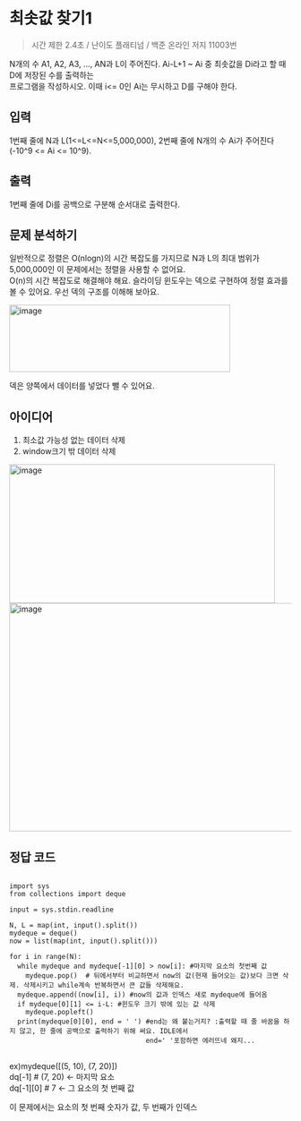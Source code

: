 최솟값 찾기1
=============
> 시간 제한 2.4초 / 난이도 플래티넘 / 백준 온라인 저지 11003번

N개의 수 A1, A2, A3, ..., AN과 L이 주어진다. Ai-L+1 ~ Ai 중 최솟값을 Di라고 할 때 D에 저장된 수를 출력하는   
프로그램을 작성하시오. 이때 i<= 0인 Ai는 무시하고 D를 구해야 한다.

입력 
---------
1번째 줄에 N과 L(1<=L<=N<=5,000,000), 2번째 줄에 N개의 수 Ai가 주어진다(-10^9 <= Ai <= 10^9).

출력
----------
1번째 줄에 Di를 공백으로 구분해 순서대로 출력한다.



문제 분석하기
----------
일반적으로 정렬은 O(nlogn)의 시간 복잡도를 가지므로 N과 L의 최대 범위가 5,000,000인 이 문제에서는 정렬을 사용할 수 없어요.  
O(n)의 시간 복잡도로 해결해야 해요. 슬라이딩 윈도우는 덱으로 구현하여 정렬 효과를 볼 수 있어요. 우선 덱의 구조를 이해해 보아요.

<img width="394" height="120" alt="image" src="https://github.com/user-attachments/assets/d55577fe-893a-46ca-8f9a-57152efe095e" />

덱은 양쪽에서 데이터를 넣었다 뺄 수 있어요.

아이디어
---------
1. 최소값 가능성 없는 데이터 삭제
2. window크기 밖 데이터 삭제

<img width="474" height="248" alt="image" src="https://github.com/user-attachments/assets/44c76f8a-c1ca-45d6-9366-6b19d37d323f" />

<img width="530" height="408" alt="image" src="https://github.com/user-attachments/assets/31137d89-fe09-4f42-b0fe-6a69a4f4e107" />

정답 코드
------------
<pre>
<code>
import sys
from collections import deque

input = sys.stdin.readline

N, L = map(int, input().split())
mydeque = deque()
now = list(map(int, input().split()))

for i in range(N):
  while mydeque and mydeque[-1][0] > now[i]: #마지막 요소의 첫번째 값
    mydeque.pop()  # 뒤에서부터 비교하면서 now의 값(현재 들어오는 값)보다 크면 삭제. 삭제시키고 while계속 반복하면서 큰 값들 삭제해요.
  mydeque.append((now[i], i)) #now의 값과 인덱스 새로 mydeque에 들어옴
  if mydeque[0][1] <= i-L: #윈도우 크기 밖에 있는 값 삭제
    mydeque.popleft()
  print(mydeque[0][0], end = ' ') #end는 왜 붙는거지? :출력할 때 줄 바꿈을 하지 않고, 한 줄에 공백으로 출력하기 위해 써요. IDLE에서  
                                  end=' '포함하면 에러뜨네 왜지... 
</code>
</pre>

ex)mydeque([(5, 10), (7, 20)])  
   dq[-1]      # (7, 20) ← 마지막 요소  
   dq[-1][0]   # 7        ← 그 요소의 첫 번째 값  

   이 문제에서는 요소의 첫 번째 숫자가 값, 두 번째가 인덱스
